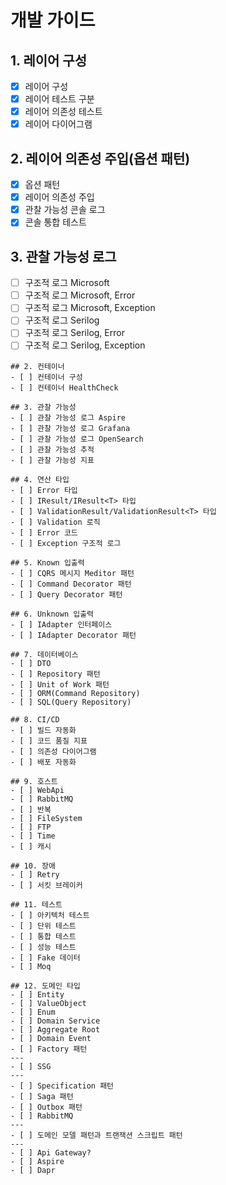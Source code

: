 # 개발 가이드

## 1. 레이어 구성
- [x] 레이어 구성
- [x] 레이어 테스트 구분
- [x] 레이어 의존성 테스트
- [x] 레이어 다이어그램

## 2. 레이어 의존성 주입(옵션 패턴)
- [x] 옵션 패턴
- [x] 레이어 의존성 주입
- [x] 관찰 가능성 콘솔 로그
- [x] 콘솔 통합 테스트

## 3. 관찰 가능성 로그
- [ ] 구조적 로그 Microsoft
- [ ] 구조적 로그 Microsoft, Error
- [ ] 구조적 로그 Microsoft, Exception
- [ ] 구조적 로그 Serilog
- [ ] 구조적 로그 Serilog, Error
- [ ] 구조적 로그 Serilog, Exception

```
## 2. 컨테이너
- [ ] 컨테이너 구성
- [ ] 컨테이너 HealthCheck

## 3. 관찰 가능성
- [ ] 관찰 가능성 로그 Aspire
- [ ] 관찰 가능성 로그 Grafana
- [ ] 관찰 가능성 로그 OpenSearch
- [ ] 관찰 가능성 추적
- [ ] 관찰 가능성 지표

## 4. 연산 타입
- [ ] Error 타입
- [ ] IResult/IResult<T> 타입
- [ ] ValidationResult/ValidationResult<T> 타입
- [ ] Validation 로직
- [ ] Error 코드
- [ ] Exception 구조적 로그

## 5. Known 입출력
- [ ] CQRS 메시지 Meditor 패턴
- [ ] Command Decorator 패턴
- [ ] Query Decorator 패턴

## 6. Unknown 입출력
- [ ] IAdapter 인터페이스
- [ ] IAdapter Decorator 패턴

## 7. 데이터베이스
- [ ] DTO
- [ ] Repository 패턴
- [ ] Unit of Work 패턴
- [ ] ORM(Command Repository)
- [ ] SQL(Query Repository)

## 8. CI/CD
- [ ] 빌드 자동화
- [ ] 코드 품질 지표
- [ ] 의존성 다이어그램
- [ ] 배포 자동화

## 9. 호스트
- [ ] WebApi
- [ ] RabbitMQ
- [ ] 반복
- [ ] FileSystem
- [ ] FTP
- [ ] Time
- [ ] 캐시

## 10. 장애
- [ ] Retry
- [ ] 서킷 브레이커

## 11. 테스트
- [ ] 아키텍처 테스트
- [ ] 단위 테스트
- [ ] 통합 테스트
- [ ] 성능 테스트
- [ ] Fake 데이터
- [ ] Moq

## 12. 도메인 타입
- [ ] Entity
- [ ] ValueObject
- [ ] Enum
- [ ] Domain Service
- [ ] Aggregate Root
- [ ] Domain Event
- [ ] Factory 패턴
---
- [ ] SSG
---
- [ ] Specification 패턴
- [ ] Saga 패턴
- [ ] Outbox 패턴
- [ ] RabbitMQ
---
- [ ] 도메인 모델 패턴과 트랜잭션 스크립트 패턴
---
- [ ] Api Gateway?
- [ ] Aspire
- [ ] Dapr
```